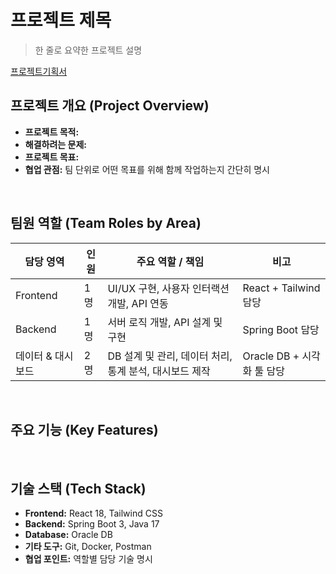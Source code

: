 # 프로젝트 제목
> 한 줄로 요약한 프로젝트 설명


[프로젝트기획서](https://drive.google.com/file/d/1pJZ_LogHsp5zi01qrFAyk8xRIsSSPLY2/view?usp=sharing)
<br>

## 프로젝트 개요 (Project Overview)
- **프로젝트 목적:** 
- **해결하려는 문제:** 
- **프로젝트 목표:** 
- **협업 관점:** 팀 단위로 어떤 목표를 위해 함께 작업하는지 간단히 명시

<br>

## 팀원 역할 (Team Roles by Area)
| 담당 영역 | 인원 | 주요 역할 / 책임 | 비고 |
|-----------|------|----------------|------|
| Frontend | 1명 | UI/UX 구현, 사용자 인터랙션 개발, API 연동 | React + Tailwind 담당 |
| Backend | 1명 | 서버 로직 개발, API 설계 및 구현 | Spring Boot 담당 |
| 데이터 & 대시보드 | 2명 | DB 설계 및 관리, 데이터 처리, 통계 분석, 대시보드 제작 | Oracle DB + 시각화 툴 담당 |

<br>

## 주요 기능 (Key Features)


<br>

## 기술 스택 (Tech Stack)
- **Frontend:** React 18, Tailwind CSS
- **Backend:** Spring Boot 3, Java 17
- **Database:** Oracle DB
- **기타 도구:** Git, Docker, Postman
- **협업 포인트:** 역할별 담당 기술 명시



